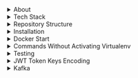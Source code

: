 <details>
<summary>About</summary>

- **Open-source backend**: framework to speed up large-scale application development  
- **Modular architecture**: combining functional and procedural styles  
- **Pure functions**: used to minimize side effects and improve testability  
- **Built-in support**: for Postgres, Redis, S3, Kafka, and many other services  
- **Production-ready**: build APIs, background jobs, and integrations quickly  
- **Minimal boilerplate**: so you don’t have to reinvent the wheel each time
</details>



<details>
<summary>Tech Stack</summary>

Atom uses a fixed set of proven core technologies, so you can focus on building your idea quickly without getting stuck in stack decisions.

- **Language**: Python  
- **Framework**: FastAPI (for building async APIs)  
- **Database**: PostgreSQL (primary relational database)  
- **Caching**: Redis or Valkey (used for cache, rate limiting, task queues, etc.)  
- **Queue**: RabbitMQ or Kafka (for background jobs and async processing)  
- **Task Worker**: Celery (for background processing)  
- **Monitoring**: Sentry/Prometheus (for error tracking and performance monitoring)
</details>



<details>
<summary>Repository Structure</summary>

Explanation of key files in the repo:  
- `main.py` – FastAPI Server + APIs  
- `router.py` – Sample router definitions for extending the APIs  
- `function.py` – Core business logic or utility functions  
- `config.py` – Loads config/env variables used across the app  
- `requirements.txt` – Python dependencies  
- `readme.md` – Project documentation  
- `Dockerfile` – Build and run the project inside Docker  
- `curl.txt` – List of curl requests used for testing  
- `test.sh` – Shell script to execute curl.txt tests  
- `consumer_redis.py` – Redis consumer for pub/sub or queue  
- `consumer_rabbitmq.py` – RabbitMQ consumer  
- `consumer_kafka.py` – Kafka consumer  
- `consumer_celery.py` – Celery worker  
- `.gitignore` – Files/directories to ignore in git

</details>



<details>
<summary>Installation</summary>

1. Setup repo
```bash
git clone https://github.com/atom36942/atom.git
cd atom
python3 -m venv venv
source venv/bin/activate
pip install -r requirements.txt
```

2. Setup env
- Create a `.env` file in the root directory with min 4 keys below.
- You can use local or remote URLs for Postgres and Redis.
```env
config_postgres_url=postgresql://atom@127.0.0.1/postgres
config_redis_url=redis://localhost:6379
config_key_root=0bVJ9Jpb7s
config_key_jwt=2n91nIEaJpsqjFUz
```
- `config_postgres_url`: primary database (PostgreSQL) connection URL  
- `config_redis_url`: used for caching, rate limiting, background tasks, etc.  
- `config_key_root`: secret key to authenticate root-user APIs - /root/{api}  
- `config_key_jwt`: secret key used for signing and verifying JWT tokens

3. Server Start
```bash
python main.py                  # Run directly
uvicorn main:app --reload       # Run with auto-reload (dev)
```
</details>



<details>
<summary>Docker Start</summary>

```bash
git clone https://github.com/atom36942/atom.git
cd atom
docker build -t atom .
docker run -p 8000:8000 atom
```
</details>


<details>
<summary>Commands Without Activating Virtualenv</summary>

```bash
git clone https://github.com/atom36942/atom.git            # Clone the repository
cd atom                                                    # Navigate into project directory
python3 -m venv venv                                       # Create a virtual environment
./venv/bin/pip install -r requirements.txt                 # Install requirements
touch .env                                                 # Create .env file for environment variables
./venv/bin/python main.py                                  # Run directly
./venv/bin/uvicorn main:app --reload                       # Start the server with reload
./venv/bin/pip install fastapi                             # Install package (ex FastAPI)
./venv/bin/pip install --upgrade fastapi                   # Upgrade package (ex FastAPI)
./venv/bin/pip freeze > requirements.txt                   # Freeze updated dependencies
```
</details>


<details>
<summary>Testing</summary>

- You can use the `test.sh` script to run a batch of API tests.
- It reads all curl commands from `curl.txt`
- Executes them one by one as a quick integration test
- To disable a specific curl command, prefix the curl command with `0` in `curl.txt`
```bash
./test.sh
```
</details>



<details>
<summary>JWT Token Keys Encoding</summary>

- Set `config_token_key_list` in `config.py` to define which user fields go into the JWT token.  
- Always include: `id`, `is_active`, and `api_access`  
- Add any other fields as needed, like `mobile`, `username`, etc.
```python
config_token_key_list=id,is_active,api_access,mobile,username
```
- You can access encoded user keys in your FastAPI routes like:
```python
request.state.user.get("id")
request.state.user.get("is_active")
request.state.user.get("mobile")
```
</details>



<details>
<summary>Kafka</summary>

- Start Kafka server locally or remotely with SASL/PLAIN 
- Add the following key to your `.env` file
```bash
config_kafka_url=value
config_kafka_username=value
config_kafka_password=value
```
- check `/kafka-producer` in `router.py` file for sample useage
- You can use any other function/channel by extending the producer logic 
- You can directly call `function_producer_kafka` in your own routes 
- Check `consumer_kafka.py` file for consumer logic
- How to run `consumer_kafka.py` file
```bash
python consumer_kafka.py                # Run with activated virtualenv
./venv/bin/python consumer_kafka.py     # Run without activating virtualenv
```
- The consumer dispatches tasks based on the `"function"` key using `if-elif` logic
- To extend, add more cases:
```python
if data["function"] == "your_custom_function":
    await your_custom_function(...)
```
<details>



<details>
<summary>RabbitMQ</summary>

- Start RabbitMQ server locally or remotely
- Add the following key to your `.env` file
```bash
config_rabbitmq_url=amqp://guest:guest@localhost:5672
```
- check `/rabbitmq-producer` in `router.py` file for sample useage
- You can use any other function/channel by extending the producer logic 
- You can directly call `function_producer_rabbitmq` in your own routes 
- Check `consumer_rabbitmq.py` file for consumer logic
- How to run `consumer_rabbitmq.py` file
```bash
python consumer_rabbitmq.py                # Run with activated virtualenv
./venv/bin/python consumer_rabbitmq.py     # Run without activating virtualenv
```
- The consumer dispatches tasks based on the `"function"` key using `if-elif` logic
- To extend, add more cases:
```python
if data["function"] == "your_custom_function":
    await your_custom_function(...)
```
<details>



<details>
<summary>Redis Pub/Sub</summary>

- Start Redis server locally or remotely
- Add the following key to your `.env` file
```bash
config_redis_url=redis://:<password>@<host>:<port>
```
- check `/redis-producer` in `router.py` file for sample useage
- You can use any other function/channel by extending the producer logic 
- You can directly call `function_producer_redis` in your own routes 
- Check `consumer_redis.py` file for consumer logic
- How to run `consumer_redis.py` file
```bash
python consumer_redis.py                # Run with activated virtualenv
./venv/bin/python consumer_redis.py     # Run without activating virtualenv
```
- The consumer dispatches tasks based on the `"function"` key using `if-elif` logic
- To extend, add more cases:
```python
if data["function"] == "your_custom_function":
    await your_custom_function(...)
```
<details>



<details>
<summary>Celery</summary>

- Start Redis server locally or remotely
- Add the following key to your `.env` file
```bash
config_redis_url=redis://:<password>@<host>:<port>
```
- check `/celery-producer` in `router.py` file for sample useage
- You can use any other function by extending the producer logic 
- You can directly call `function_producer_celery` in your own routes 
- Check `consumer_celery.py` file for consumer logic
- How to run `consumer_celery.py` file
```bash
celery -A consumer_celery worker --loglevel=info                # Run with activated virtualenv
 ./venv/bin/celery -A consumer_celery worker --loglevel=info    # Run without activating virtualenv
```
- The consumer dispatches tasks based on the function name passed in the producer
- To extend, add more cases, you can write more function task logic.
<details>











